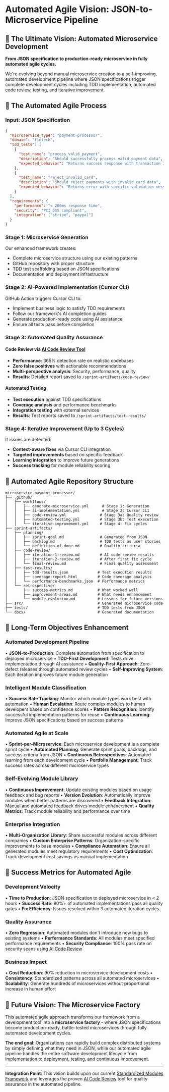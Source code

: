 # Automated Agile Vision: JSON-to-Microservice Pipeline

## 🎯 The Ultimate Vision: Automated Microservice Development

**From JSON specification to production-ready microservice in fully automated agile cycles.**

We're evolving beyond manual microservice creation to a self-improving, automated development pipeline where JSON specifications trigger complete development cycles including TDD implementation, automated code review, testing, and iterative improvement.

## 🔄 The Automated Agile Process

### **Input: JSON Specification**
```json
{
  "microservice_type": "payment-processor",
  "domain": "fintech",
  "tdd_tests": [
    {
      "test_name": "process_valid_payment",
      "description": "Should successfully process valid payment data",
      "expected_behavior": "Returns success response with transaction ID"
    },
    {
      "test_name": "reject_invalid_card",
      "description": "Should reject payments with invalid card data",
      "expected_behavior": "Returns error with specific validation message"
    }
  ],
  "requirements": {
    "performance": "< 200ms response time",
    "security": "PCI DSS compliant",
    "integration": ["stripe", "paypal"]
  }
}
```

### **Stage 1: Microservice Generation**
Our enhanced framework creates:
- Complete microservice structure using our existing patterns
- GitHub repository with proper structure
- TDD test scaffolding based on JSON specifications
- Documentation and deployment infrastructure

### **Stage 2: AI-Powered Implementation (Cursor CLI)**
GitHub Action triggers Cursor CLI to:
- Implement business logic to satisfy TDD requirements
- Follow our framework's AI completion guides
- Generate production-ready code using AI assistance
- Ensure all tests pass before completion

### **Stage 3: Automated Quality Assurance**

#### **Code Review via [AI Code Review Tool](https://github.com/Jita81/CODEREVIEW)**
- **Performance**: 365% detection rate on realistic codebases
- **Zero false positives** with actionable recommendations  
- **Multi-perspective analysis**: Security, performance, quality
- **Results**: Detailed report saved to `/sprint-artifacts/code-review/`

#### **Automated Testing**
- **Test execution** against TDD specifications
- **Coverage analysis** and performance benchmarks
- **Integration testing** with external services
- **Results**: Test reports saved to `/sprint-artifacts/test-results/`

### **Stage 4: Iterative Improvement (Up to 3 Cycles)**
If issues are detected:
- **Context-aware fixes** via Cursor CLI integration
- **Targeted improvements** based on specific feedback
- **Learning integration** to improve future generations
- **Success tracking** for module reliability scoring

## 📁 Automated Agile Repository Structure

```
microservice-payment-processor/
├── .github/
│   ├── workflows/
│   │   ├── generate-microservice.yml      # Stage 1: Generation
│   │   ├── ai-implementation.yml          # Stage 2: Cursor CLI
│   │   ├── code-review.yml               # Stage 3a: Quality review
│   │   ├── automated-testing.yml         # Stage 3b: Test execution
│   │   └── iterative-improvement.yml     # Stage 4: Fix cycles
├── sprint-artifacts/
│   ├── planning/
│   │   ├── sprint-goal.md                # Generated from JSON
│   │   ├── backlog.md                    # TDD tests as user stories
│   │   └── definition-of-done.md         # Quality criteria
│   ├── code-review/
│   │   ├── iteration-1-review.md         # AI code review results
│   │   ├── iteration-2-review.md         # After first fix cycle
│   │   └── final-review.md               # Final quality assessment
│   ├── test-results/
│   │   ├── tdd-results.json             # Test execution results
│   │   ├── coverage-report.html         # Code coverage analysis
│   │   └── performance-benchmarks.json  # Performance metrics
│   └── retrospective/
│       ├── success-metrics.md           # What worked well
│       ├── improvement-areas.md         # What needs enhancement
│       └── module-evolution.md          # Lessons for future versions
├── src/                                 # Generated microservice code
├── tests/                               # TDD tests from JSON
└── docs/                                # Generated documentation
```

## 🚀 Long-Term Objectives Enhancement

### **Automated Development Pipeline**
• **JSON-to-Production**: Complete automation from specification to deployed microservice
• **TDD-First Development**: Tests drive implementation through AI assistance
• **Quality-First Approach**: Zero-defect releases through automated review cycles
• **Self-Improving System**: Each iteration improves future module generation

### **Intelligent Module Classification**
• **Success Rate Tracking**: Monitor which module types work best with automation
• **Human Escalation**: Route complex modules to human developers based on confidence scores
• **Pattern Recognition**: Identify successful implementation patterns for reuse
• **Continuous Learning**: Improve JSON specifications based on success patterns

### **Automated Agile at Scale**
• **Sprint-per-Microservice**: Each microservice development is a complete sprint cycle
• **Automated Planning**: Generate sprint goals, backlogs, and success criteria from JSON
• **Continuous Retrospectives**: Automated learning from each development cycle
• **Portfolio Management**: Track success rates across different microservice types

### **Self-Evolving Module Library**
• **Continuous Improvement**: Update existing modules based on usage feedback and bug reports
• **Version Evolution**: Automatically improve modules when better patterns are discovered
• **Feedback Integration**: Manual and automated feedback drives module enhancement
• **Quality Metrics**: Track module reliability and performance over time

### **Enterprise Integration**
• **Multi-Organization Library**: Share successful modules across different companies
• **Custom Enterprise Patterns**: Organization-specific improvements to base modules
• **Compliance Automation**: Ensure all generated modules meet regulatory requirements
• **Cost Optimization**: Track development cost savings vs manual implementation

## 🎯 Success Metrics for Automated Agile

### **Development Velocity**
• **Time to Production**: JSON specification to deployed microservice in < 2 hours
• **Success Rate**: 80%+ of automated implementations pass all quality gates
• **Fix Efficiency**: Issues resolved within 3 automated iteration cycles

### **Quality Assurance**
• **Zero Regression**: Automated modules don't introduce new bugs to existing systems
• **Performance Standards**: All modules meet specified performance requirements
• **Security Compliance**: 100% pass rate on security scans using [AI Code Review](https://github.com/Jita81/CODEREVIEW)

### **Business Impact**
• **Cost Reduction**: 90% reduction in microservice development costs
• **Consistency**: Standardized patterns across all automated microservices
• **Scalability**: Generate hundreds of microservices without proportional increase in human effort

## 🔮 Future Vision: The Microservice Factory

This automated agile approach transforms our framework from a development tool into a **microservice factory** - where JSON specifications become production-ready, battle-tested microservices through fully automated development cycles.

**The end goal**: Organizations can rapidly build complex distributed systems by simply defining what they need in JSON, while our automated agile pipeline handles the entire software development lifecycle from implementation to deployment, testing, and continuous improvement.

---

**Integration Point**: This vision builds upon our current [Standardized Modules Framework](https://github.com/Jita81/Standardized-Modules-Framework-v1.0.0) and leverages the proven [AI Code Review](https://github.com/Jita81/CODEREVIEW) tool for quality assurance in the automated pipeline.
